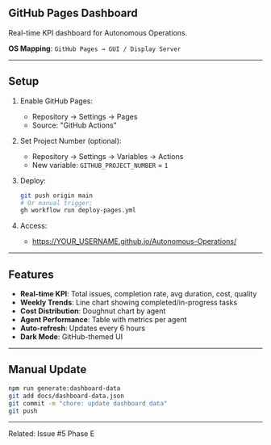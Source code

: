 ## GitHub Pages Dashboard

Real-time KPI dashboard for Autonomous Operations.

**OS Mapping**: `GitHub Pages → GUI / Display Server`

---

## Setup

1. Enable GitHub Pages:
   - Repository → Settings → Pages
   - Source: "GitHub Actions"

2. Set Project Number (optional):
   - Repository → Settings → Variables → Actions
   - New variable: `GITHUB_PROJECT_NUMBER` = `1`

3. Deploy:
   ```bash
   git push origin main
   # Or manual trigger:
   gh workflow run deploy-pages.yml
   ```

4. Access:
   - https://YOUR_USERNAME.github.io/Autonomous-Operations/

---

## Features

- **Real-time KPI**: Total issues, completion rate, avg duration, cost, quality
- **Weekly Trends**: Line chart showing completed/in-progress tasks
- **Cost Distribution**: Doughnut chart by agent
- **Agent Performance**: Table with metrics per agent
- **Auto-refresh**: Updates every 6 hours
- **Dark Mode**: GitHub-themed UI

---

## Manual Update

```bash
npm run generate:dashboard-data
git add docs/dashboard-data.json
git commit -m "chore: update dashboard data"
git push
```

---

Related: Issue #5 Phase E

